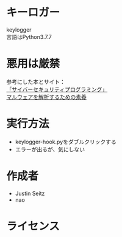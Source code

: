 # キーロガー
keylogger  
言語はPython3.7.7

# 悪用は厳禁
参考にした本とサイト：  
[「サイバーセキュリティプログラミング」](https://www.amazon.co.jp/%E3%82%B5%E3%82%A4%E3%83%90%E3%83%BC%E3%82%BB%E3%82%AD%E3%83%A5%E3%83%AA%E3%83%86%E3%82%A3%E3%83%97%E3%83%AD%E3%82%B0%E3%83%A9%E3%83%9F%E3%83%B3%E3%82%B0-%E2%80%95Python%E3%81%A7%E5%AD%A6%E3%81%B6%E3%83%8F%E3%83%83%E3%82%AB%E3%83%BC%E3%81%AE%E6%80%9D%E8%80%83-Justin-Seitz/dp/4873117313)  
[マルウェアを解析するための素養](https://gist.github.com/naonao0001777/e5edce0042163044973405f8ea1cf0cd)

# 実行方法
* keylogger-hook.pyをダブルクリックする
* エラーが出るが、気にしない

# 作成者
* Justin Seitz
* nao

# ライセンス
